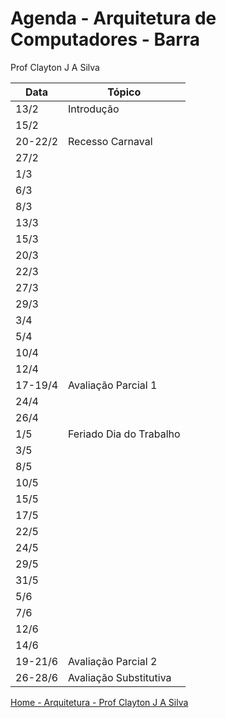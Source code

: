 # Agenda - Arquitetura de Computadores - Barra
Prof Clayton J A Silva

| Data | Tópico |
| ---- | ------ |
| 13/2 | Introdução | 
| 15/2 | |
| 20-22/2 | Recesso Carnaval |
| 27/2 | |
| 1/3 | |
| 6/3 | |
| 8/3 | |
| 13/3 | |
| 15/3 | |
| 20/3 | |
| 22/3 | |
| 27/3 | |
| 29/3 | |
| 3/4 | |
| 5/4 | |
| 10/4 | |
| 12/4 | |
| 17-19/4 | Avaliação Parcial 1 |
| 24/4 | |
| 26/4 | |
| 1/5 | Feriado Dia do Trabalho |
| 3/5 | |
| 8/5 | |
| 10/5 | |
| 15/5 | |
| 17/5 | |
| 22/5 | |
| 24/5 | |
| 29/5 | |
| 31/5 | |
| 5/6 | |
| 7/6 | |
| 12/6 | |
| 14/6 | |
| 19-21/6 | Avaliação Parcial 2 |
| 26-28/6 | Avaliação Substitutiva |

[Home - Arquitetura - Prof Clayton J A Silva](https://github.com/claytonjasilva/claytonjasilva.github.io/blob/main/arq.md)

